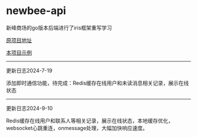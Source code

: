 # newbee-api
新峰商场的go版本后端进行了iris框架重写学习

[原项目地址](https://github.com/newbee-ltd/newbee-mall-api-go)

[本项目示例](http://121.37.200.179/)

***

更新日志2024-7-19

添加即时通信功能，待完成：Redis缓存在线用户和未读消息相关记录，展示在线状态

***

更新日志2024-9-10

Redis缓存在线用户和联系人等相关记录，展示在线状态，本地缓存优化，websocket心跳重连，onmessage处理，大幅加快响应速度。
